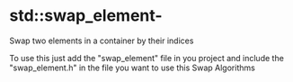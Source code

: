 # std::swap_element-
 Swap two elements in a container by their indices 

 To use this just add the "swap_element" file in you project and include the "swap_element.h" in the file you want to use this Swap Algorithms
